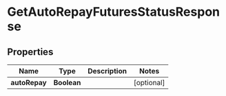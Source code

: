 

# GetAutoRepayFuturesStatusResponse


## Properties

| Name | Type | Description | Notes |
|------------ | ------------- | ------------- | -------------|
|**autoRepay** | **Boolean** |  |  [optional] |



